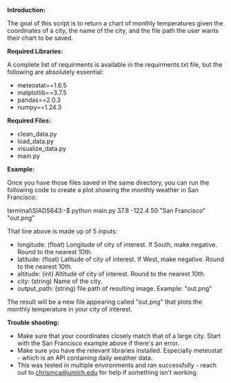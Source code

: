 **Introduction:**

The goal of this script is to return a chart of monthly temperatures given the coordinates of a city, the name of the city, and the file path the user wants their chart to be saved.

**Required Libraries:** 

A complete list of requirments is available in the requirments.txt file, but the following are absolutely essential:

* meteostat==1.6.5
* matplotlib==3.7.5
* pandas==2.0.3
* numpy==1.24.3

**Required Files:**

* clean_data.py
* load_data.py
* visualize_data.py
* main.py


**Example:**


Once you have those files saved in the same directory, you can run the following code to create a plot showing the monthly weather in San Francisco:

terminal\SIADS643:-$ python main.py 37.8 -122.4 50 "San Francisco" "out.png"

That line above is made up of 5 inputs:

* longitude: (float) Longitude of city of interest. If South, make negative. Round to the nearest 10th.
* latitude: (float) Latitude of city of interest. If West, make negative. Round to the nearest 10th.
* altitude: (int) Altitude of city of interest. Round to the nearest 10th.
* city: (string) Name of the city.
* output_path: (string) file path of resulting image. Example: "out.png"

The result will be a new file appearing called "out.png" that plots the monthly temperature in your city of interest.

**Trouble shooting:**

* Make sure that your coordinates closely match that of a large city. Start with the San Francisco example above if there's an error.
* Make sure you have the relevant libraries installed. Especially meteostat - which is an API containing daily weather data.
* This was tested in multiple environments and ran successfully - reach out to chrismca@umich.edu for help if something isn't working.

